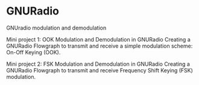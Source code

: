 # GNURadio
GNUradio modulation and demodulation 

Mini project 1: OOK Modulation and Demodulation in GNURadio
Creating a GNURadio Flowgraph to transmit and receive a simple modulation scheme: On-Off Keying (OOK). 

Mini project 2: FSK Modulation and Demodulation in GNURadio 
Creating a GNURadio Flowgraph to transmit and receive Frequency Shift Keying (FSK) modulation. 

